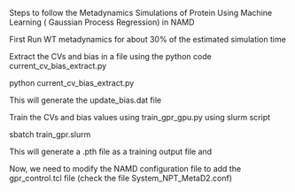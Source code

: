 Steps to follow the Metadynamics Simulations of Protein Using Machine Learning ( Gaussian Process Regression) in NAMD

First Run WT metadynamics for about 30% of the estimated simulation time 

Extract the CVs and bias in a file using the python code current_cv_bias_extract.py

python current_cv_bias_extract.py

This will generate the update_bias.dat file 

Train the CVs and bias values using train_gpr_gpu.py using slurm script

sbatch train_gpr.slurm

This will generate a .pth file as a training output file and 

Now, we need to modify the NAMD configuration file to add the gpr_control.tcl file (check the file System_NPT_MetaD2.conf)



